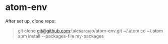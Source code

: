 atom-env
========

After set up, clone repo:

> git clone git@github.com:talesaraujo/atom-env.git ~/.atom
> cd ~/.atom
> apm install --packages-file my-packages


